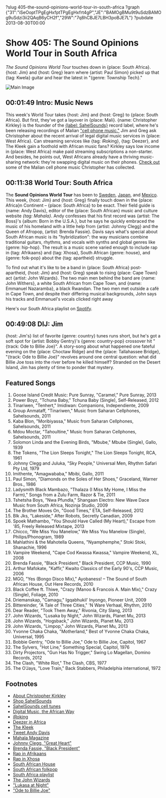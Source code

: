 ?slug 405-the-sound-opinions-world-tour-in-south-africa
?graph {"31":"iSeOoptTPgEgHxfptTPgEgHxfrt4gP","JE":"BAMOgBMu9t9uSdzBAMOg9uSdzi3ii2QAqB6yCH2f","29W":"7q8hCBJE7LBH3poBJE7L"}
?pubdate 2013-08-30T00:00

# Show 405: The Sound Opinions World Tour in South Africa
*The Sound Opinions World Tour* touches down in {place: South Africa}. {host: Jim} and {host: Greg} learn where {artist: Paul Simon} picked up that {tag: Kwela} guitar and hear the latest in "{genre: Township Tech}."

![Main Image](https://static.soundopinions.org/images/2013/southafrica.jpg)

## 00:01:49 Intro: Music News
This week's World Tour takes {host: Jim} and {host: Greg} to {place: South Africa}. But first, they've got a layover in {place: Mali}. {name: Christopher Kirkley} is the founder of the [{label: SahelSounds}](SahelSounds) record label, where he's been releasing recordings of Malian ["cell phone music."](http://sahelsounds.bandcamp.com/album/music-from-saharan-cellphones) Jim and Greg ask Christopher about the recent arrival of legal digital music services in {place: West Africa}. Can streaming services like {tag: iRoking}, {tag: Deezer}, and The Kleek gain a foothold with African music fans? Kirkley says low income in {place: West Africa} make paid streaming subscriptions a non-starter. And besides, he points out, West Africans already have a thriving music-sharing network: they're swapping digital music on their phones. [Check out](http://sahelsounds.bandcamp.com/) some of the Malian cell phone music Christopher has collected.

## 00:11:38 World Tour: South Africa
The **Sound Opinions World Tour** has been to [Sweden](/show/379), [Japan](/show/388), and [Mexico](/show/396). This week, {host: Jim} and {host: Greg} finally touch down in the {place: Africa}n Continent – {place: South Africa} to be exact. Their field guide is {name: Andy Davis}, editor of the {place: South African} music and culture website *{tag: Mahala}*. Andy confesses that his first record was {artist: The Boss}'s {album: Born in the U.S.A.}, but he says he quickly embraced the music of his homeland with a little help from {artist: Johnny Clegg} and the Queen of Afropop, {artist: Brenda Fassie}. Davis says what's special about South African music is its "hybridization": the way musicians combine traditional guitars, rhythms, and vocals with synths and global genres like {genre: hip-hop}. The result is a music scene varied enough to include rap in {tag: Afrikaans} and {tag: Xhosa}, South African {genre: house}, and {genre: folk-pop} about the {tag: apartheid} struggle.

To find out what it's like to be a band in {place: South Africa} post-apartheid, {host: Jim} and {host: Greg} speak to rising {place: Cape Town} act {artist: John Wizards}. The two main men behind the band are {name: John Withers}, a white South African from Cape Town, and {name: Emmanuel Nazaramba}, a black Rwandan. The two men met outside a café in Cape Town, and despite their differing musical backgrounds, John says his tracks and Emmanuel's vocals clicked right away

Here's our South Africa playlist on [Spotify](http://open.spotify.com/user/soundopinions/playlist/76CTz36HBW4FUp2wIuBeoq).

## 00:49:08 DIJ: Jim
{host: Jim's} list of favorite {genre: country} tunes runs short, but he's got a soft spot for {artist: Bobby Gentry}'s {genre: country-pop} crossover hit "{track: Ode to Billie Joe}". A story-song about what happened one fateful evening on the {place: Choctaw Ridge} and the {place: Tallahassee Bridge}, "{track: Ode to Billie Joe}" revolves around one central question: what did Billie Joe toss into the river before he killed himself? Stranded on the Desert Island, Jim has plenty of time to ponder that mystery.

## Featured Songs
1. Goose Island Credit Music: Pure Sunray, "Caramel," Pure Sunray, 2013
1. Power Boyz, "Tchuna Baby," Tchuna Baby (Single), Self-Released, 2012
1. Tinariwen, "Tenhert," Imidiwan: Companions, Independiente, 2009
1. Group Anmataff, "Tinariwen," Music from Saharan Cellphones, Sahelsounds, 2011
1. Kaba Blon, "Moribiyassa," Music from Saharan Cellphones, Sahelsounds, 2011
1. Mdou Moctar, "Tahoultine," Music from Saharan Cellphones, Sahelsounds, 2011
1. Solomon Linda and the Evening Birds, "Mbube," Mbube (Single), Gallo, 1939
1. The Tokens, "The Lion Sleeps Tonight," The Lion Sleeps Tonight, RCA, 1961
1. Johnny Clegg and Juluka, "Sky People," Universal Men, Rhythm Safari Pty Ltd, 1979
1. Imithente, "Amagwababa," Mbibi, Gallo, 2011
1. Paul Simon, "Diamonds on the Soles of Her Shoes," Graceland, Warner Bros., 1986
1. Ladysmith Black Mambazo, "Thalaza (I Miss My Home, I Miss the Farm)," Songs from a Zulu Farm, Razor & Tie, 2011
1. Tshetsha Boys, "Nwa Pfundla," Shangaan Electro: New Wave Dace Music from South Africa, Nozinja Studio, 2009
1. The Brother Moves On, "Good Times," ETA, Self-Released, 2012
1. Blk Jks, "Lakeside," After Robots, Secretly Canadian, 2009
1. Spoek Mathambo, "You Should Have Called (My Heart)," Escape from '85, Freely Released Mixtape, 2013
1. Chicco, "We Miss You Manelow," We Miss You Manelow (Single), Philips/Phonogram, 1989
1. Mahlathini & the Mahotella Queens, "Nyamphemphe," Stoki Stoki, Shanachie, 1996
1. Vampire Weekend, "Cape Cod Kwassa Kwassa," Vampire Weekend, XL, 2008
1. Brenda Fassie, "Black President," Black President, CCP Music, 1990
1. Arthur Mafokate, "Kaffir," Kwaito Classics of the Early 90's, CCP Music, 2006
1. MGO, "Yes (Bongo Disco Mix)," Ayobaness! – The Sound of South African House, Out Here Records, 2010
1. Black Coffee ft. Thiwe, "Crazy (Manoo & Francois A. Main Mix)," Crazy (Single), Foliage, 2010
1. Driemanskap, "Camagu," Igqabhukil' Inyongo, Pioneer Unit, 2009
1. Bittereinder, "A Tale of Three Cities," 'N Ware Verhaal, Rhythm, 2010
1. Dear Reader, "Took Them Away," Rivonia, City Slang, 2013
1. John Wizards, "Lusaka by Night," John Wizards, Planet Mu, 2013
1. John Wizards, "Hogsback," John Wizards, Planet Mu, 2013
1. John Wizards, "Limpop," John Wizards, Planet Mu, 2013
1. Yvonne Chaka Chaka, "Motherland," Best of Yvonne Chaka Chaka, Universal, 1995
1. Bobbie Gentry, "Ode to Billie Joe," Ode to Billie Joe, Capitol, 1967
1. The Sylvers, "Hot Line," Something Special, Capitol, 1976
1. Dirty Projectors, "Gun Has No Trigger," Swing Lo Magellan, Domino Records, 2012
1. The Clash, "White Riot," The Clash, CBS, 1977
1. The O'Jays, "Love Train," Back Stabbers, Philadelphia international, 1972

## Footnotes
- [About Christopher Kirkley](http://sahelsounds.com/about/)
- [Shop SahelSounds](http://sahelsounds.com/shop/)
- [SahelSounds cell tunes](http://sahelsounds.bandcamp.com/album/music-from-saharan-cellphones)
- [Digital Music, the African Way](http://www.nytimes.com/2013/03/25/technology/digital-music-the-african-way.html?pagewanted=all)
- [iRoking](http://iroking.com/)
- [Deezer in Africa](http://www.telecoms.com/45505/orange-launches-deezer-music-service-in-poland-and-african-markets/)
- [The Kleek](http://thekleek.com/)
- [Tweet Andy Davis](https://twitter.com/AndyDavisMahala/status/10358178126503936)
- [Mahala Magazine](http://www.mahala.co.za/)
- [Johnny Clegg, "Great Heart"](http://www.youtube.com/watch?v=5_9xtCbRgH4)
- [Brenda Fassie, "Black President"](http://www.youtube.com/watch?v=ERnAy7Exzzw)
- [Rap in Afrikaans](http://www.youtube.com/watch?v=9JPpozgOOyI)
- [Rap in Xhosa](http://www.youtube.com/watch?v=0QLDaTHrnq4)
- [South African House](http://www.youtube.com/watch?v=K6R7YGjK_wQ)
- [South African folkpop](http://www.youtube.com/watch?v=T2AVF0oedq8)
- [South Africa playlist](http://open.spotify.com/user/soundopinions/playlist/76CTz36HBW4FUp2wIuBeoq)
- [The John Wizards](http://www.planet.mu/artists/johnwizards)
- ["Lukasa at Night"](http://vimeo.com/67108418)
- ["Ode to Billie Joe"](http://www.youtube.com/watch?v=CZt5Q-u4crc)
